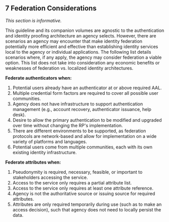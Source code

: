 <a name="sec7"></a>

<div class="breaker"></div>

## 7 <a name="toFedorNotToFed"></a> Federation Considerations

_This section is informative._

This guideline and its companion volumes are agnostic to the authentication and identity proofing architecture an agency selects. However, there are scenarios an agency may encounter that make identity federation potentially more efficient and effective than establishing identity services local to the agency or individual applications. The following list details scenarios where, if any apply, the agency may consider federation a viable option. This list does not take into consideration any economic benefits or weaknesses of federation vs. localized identity architectures.

**Federate authenticators when:**

1. Potential users already have an authenticator at or above required AAL.
2. Multiple credential form factors are required to cover all possible user communities.
3. Agency does not have infrastructure to support authentication management (e.g., account recovery, authenticator issuance, help desk).
4. Desire to allow the primary authentication to be modified and upgraded over time without changing the RP's implementation.
5. There are different environments to be supported, as federation protocols are network-based and allow for implementation on a wide variety of platforms and languages.
6. Potential users come from multiple communities, each with its own existing identity infrastructure.

**Federate attributes when:**  

1. Pseudonymity is required, necessary, feasible, or important to stakeholders accessing the service.
2. Access to the service only requires a partial attribute list.
3. Access to the service only requires at least one attribute reference.
4. Agency is not the authoritative source or issuing source for required attributes.
5. Attributes are only required temporarily during use (such as to make an access decision), such that agency does not need to locally persist the data.
